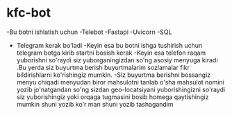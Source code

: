 # kfc-bot
-Bu botni ishlatish uchun
-Telebot
-Fastapi
-Uvicorn 
-SQL
- Telegram kerak bo'ladi
-Keyin esa bu botni ishga tushirish uchun telegram botga kirib startni bosish kerak
-Keyin esa telefon raqam yuborishni so'raydi siz yuborganingizdan so'ng asosiy menyuga kiradi
.Bu yerda siz buyurtma berish buyurtmalarim sozlamalar fikr bildirishlarni ko'rishingiz mumkin.
-Siz buyurtma berishni bossangiz menyu chiqadi menyudan biror mahsulotni tanlab o'sha mahsulot nomini yozib jo'natgandan so'ng sizdan geo-locatsiyani yuborishingizni so'raydi siz yuborishingiz yoki orqaga tugmasini bosib homega qaytishingiz mumkin
shuni yozib ko'r man shuni yozib tashagandim
